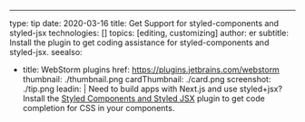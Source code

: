 ---
type: tip
date: 2020-03-16
title: Get Support for styled-components and styled-jsx
technologies: []
topics: [editing, customizing]
author: er
subtitle: Install the plugin to get coding assistance for styled-components and styled-jsx.
seealso:
- title: WebStorm plugins
  href: https://plugins.jetbrains.com/webstorm
thumbnail: ./thumbnail.png
cardThumbnail: ./card.png
screenshot: ./tip.png
leadin: |
  Need to build apps with Next.js and use styled+jsx? Install the 
  [Styled Components and Styled JSX](https://plugins.jetbrains.com/plugin/9997-styled-components--styled-jsx) 
  plugin to get code completion for CSS in your components.
